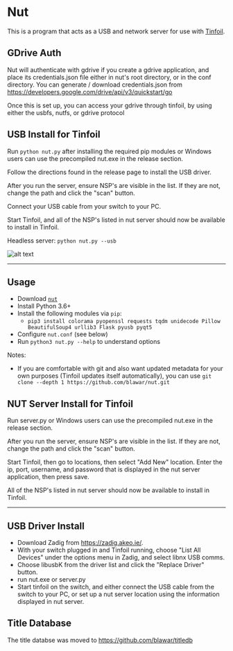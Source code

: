 # Nut
This is a program that acts as a USB and network server for use with [Tinfoil](https://tinfoil.io/Download).

## GDrive Auth
Nut will authenticate with gdrive if you create a gdrive application, and place its credentials.json file either in nut's root directory, or in the conf directory.  You can generate / download credentials.json from https://developers.google.com/drive/api/v3/quickstart/go

Once this is set up, you can access your gdrive through tinfoil, by using either the usbfs, nutfs, or gdrive protocol

## USB Install for Tinfoil
Run `python nut.py` after installing the required pip modules or Windows users can use the precompiled nut.exe in the release section.

Follow the directions found in the release page to install the USB driver.

After you run the server, ensure NSP's are visible in the list.  If they are not, change the path and click the "scan" button.

Connect your USB cable from your switch to your PC.

Start Tinfoil, and all of the NSP's listed in nut server should now be available to install in Tinfoil.

Headless server: `python nut.py --usb`

![alt text](https://raw.githubusercontent.com/blawar/nut/master/public_html/images/nutserver.png)

---------

## Usage
 - Download [`nut`](https://github.com/blawar/nut/archive/master.zip)
 - Install Python 3.6+
 - Install the following modules via `pip`:
 	 - `pip3 install colorama pyopenssl requests tqdm unidecode Pillow BeautifulSoup4 urllib3 Flask pyusb pyqt5`
 - Configure `nut.conf` (see below)
 - Run `python3 nut.py --help` to understand options

Notes: 
 - If you are comfortable with git and also want updated metadata for your own purposes (Tinfoil updates itself automatically), you can use `git clone --depth 1 https://github.com/blawar/nut.git`

## NUT Server Install for Tinfoil
Run server.py or Windows users can use the precompiled nut.exe in the release section.

After you run the server, ensure NSP's are visible in the list.  If they are not, change the path and click the "scan" button.

Start Tinfoil, then go to locations, then select "Add New" location.  Enter the ip, port, username, and password that is displayed in the nut server application, then press save.

All of the NSP's listed in nut server should now be available to install in Tinfoil.

---------

## USB Driver Install
- Download Zadig from https://zadig.akeo.ie/.
- With your switch plugged in and Tinfoil running, choose "List All Devices" under the options menu in Zadig, and select libnx USB comms.
- Choose libusbK from the driver list and click the "Replace Driver" button.
- run nut.exe or server.py
- Start tinfoil on the switch, and either connect the USB cable from the switch to your PC, or set up a nut server location using the information displayed in nut server.


## Title Database
The title databse was moved to https://github.com/blawar/titledb
